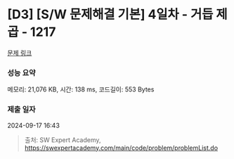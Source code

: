 # [D3] [S/W 문제해결 기본] 4일차 - 거듭 제곱 - 1217 

[문제 링크](https://swexpertacademy.com/main/code/problem/problemDetail.do?contestProbId=AV14dUIaAAUCFAYD) 

### 성능 요약

메모리: 21,076 KB, 시간: 138 ms, 코드길이: 553 Bytes

### 제출 일자

2024-09-17 16:43



> 출처: SW Expert Academy, https://swexpertacademy.com/main/code/problem/problemList.do
